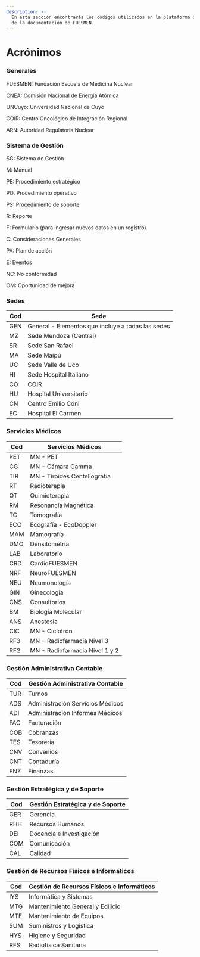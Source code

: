 ```yaml
---
description: >-
  En esta sección encontrarás los códigos utilizados en la plataforma de gestión
  de la documentación de FUESMEN.
---
```


# Acrónimos

### Generales

FUESMEN: Fundación Escuela de Medicina Nuclear

CNEA: Comisión Nacional de Energía Atómica

UNCuyo: Universidad Nacional de Cuyo

COIR: Centro Oncológico de Integración Regional

ARN: Autoridad Regulatoria Nuclear

### Sistema de Gestión

SG: Sistema de Gestión

M: Manual

PE: Procedimiento estratégico

PO: Procedimiento operativo

PS: Procedimiento de soporte

R: Reporte

F: Formulario (para ingresar nuevos datos en un registro)

C: Consideraciones Generales

PA: Plan de acción

E: Eventos

NC: No conformidad

OM: Oportunidad de mejora

### Sedes

| Cod | Sede                                              |
| --- | ------------------------------------------------- |
| GEN | General - Elementos que incluye a todas las sedes |
| MZ  | Sede Mendoza (Central)                            |
| SR  | Sede San Rafael                                   |
| MA  | Sede Maipú                                        |
| UC  | Sede Valle de Uco                                 |
| HI  | Sede Hospital Italiano                            |
| CO  | COIR                                              |
| HU  | Hospital Universitario                            |
| CN  | Centro Emilio Coni                                |
| EC  | Hospital El Carmen                                |

### Servicios Médicos

| Cod | Servicios Médicos              |
| --- | ------------------------------ |
| PET | MN - PET                       |
| CG  | MN - Cámara Gamma              |
| TIR | MN - Tiroides Centellografía   |
| RT  | Radioterapia                   |
| QT  | Quimioterapia                  |
| RM  | Resonancia Magnética           |
| TC  | Tomografía                     |
| ECO | Ecografía - EcoDoppler         |
| MAM | Mamografía                     |
| DMO | Densitometría                  |
| LAB | Laboratorio                    |
| CRD | CardioFUESMEN                  |
| NRF | NeuroFUESMEN                   |
| NEU | Neumonología                   |
| GIN | Ginecología                    |
| CNS | Consultorios                   |
| BM  | Biología Molecular             |
| ANS | Anestesia                      |
| CIC | MN - Ciclotrón                 |
| RF3 | MN - Radiofarmacia Nivel 3     |
| RF2 | MN - Radiofarmacia Nivel 1 y 2 |

### Gestión Administrativa Contable

| Cod | Gestión Administrativa Contable  |
| --- | -------------------------------- |
| TUR | Turnos                           |
| ADS | Administración Servicios Médicos |
| ADI | Administración Informes Médicos  |
| FAC | Facturación                      |
| COB | Cobranzas                        |
| TES | Tesorería                        |
| CNV | Convenios                        |
| CNT | Contaduría                       |
| FNZ | Finanzas                         |

### Gestión Estratégica y de Soporte

| Cod | Gestión Estratégica y de Soporte |
| --- | -------------------------------- |
| GER | Gerencia                         |
| RHH | Recursos Humanos                 |
| DEI | Docencia e Investigación         |
| COM | Comunicación                     |
| CAL | Calidad                          |

### Gestión de Recursos Físicos e Informáticos

| Cod | Gestión de Recursos Físicos e Informáticos |
| --- | ------------------------------------------ |
| IYS | Informática y Sistemas                     |
| MTG | Mantenimiento General y Edilicio           |
| MTE | Mantenimiento de Equipos                   |
| SUM | Suministros y Logística                    |
| HYS | Higiene y Seguridad                        |
| RFS | Radiofísica Sanitaria                      |
